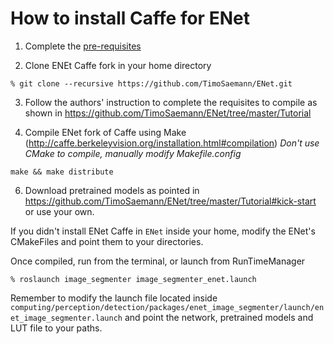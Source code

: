 # How to install Caffe for ENet

1. Complete the [pre-requisites](http://caffe.berkeleyvision.org/install_apt.html) 

2. Clone ENEt Caffe fork in your home directory
```
% git clone --recursive https://github.com/TimoSaemann/ENet.git
```

3. Follow the authors' instruction to complete the requisites to compile as shown in
https://github.com/TimoSaemann/ENet/tree/master/Tutorial

4. Compile ENet fork of Caffe using Make (http://caffe.berkeleyvision.org/installation.html#compilation)
*Don't use CMake to compile, manually modify Makefile.config*
```
make && make distribute
```

6. Download pretrained models as pointed in https://github.com/TimoSaemann/ENet/tree/master/Tutorial#kick-start or use your own.

If you didn't install ENet Caffe in `ENet` inside your home, modify the ENet's CMakeFiles and point them to your directories.

Once compiled, run from the terminal, or launch from RunTimeManager

```
% roslaunch image_segmenter image_segmenter_enet.launch 
```
Remember to modify the launch file located inside 
`computing/perception/detection/packages/enet_image_segmenter/launch/enet_image_segmenter.launch`
and point the network, pretrained models and LUT file to your paths.
